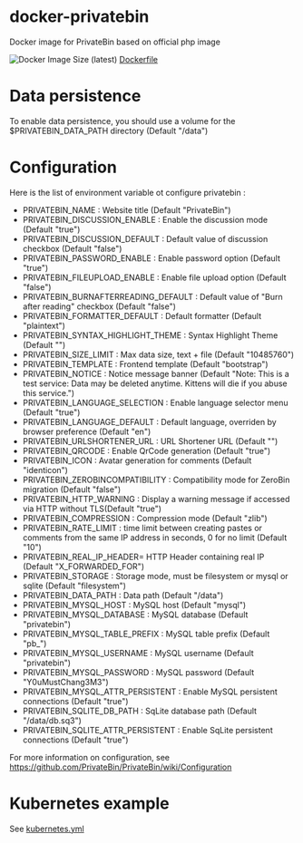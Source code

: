 # docker-privatebin

Docker image for PrivateBin based on official php image

![Docker Image Size (latest)](https://img.shields.io/docker/image-size/infrabuilder/privatebin/latest) [Dockerfile](https://github.com/InfraBuilder/docker-privatebin/blob/master/Dockerfile)

# Data persistence

To enable data persistence, you should use a volume for the $PRIVATEBIN_DATA_PATH directory (Default "/data")

# Configuration

Here is the list of environment variable ot configure privatebin :
- PRIVATEBIN_NAME : Website title (Default "PrivateBin")
- PRIVATEBIN_DISCUSSION_ENABLE : Enable the discussion mode (Default "true")
- PRIVATEBIN_DISCUSSION_DEFAULT : Default value of discussion checkbox (Default "false")
- PRIVATEBIN_PASSWORD_ENABLE : Enable password option (Default "true")
- PRIVATEBIN_FILEUPLOAD_ENABLE : Enable file upload option (Default "false")
- PRIVATEBIN_BURNAFTERREADING_DEFAULT : Default value of "Burn after reading" checkbox (Default "false")
- PRIVATEBIN_FORMATTER_DEFAULT : Default formatter (Default "plaintext")
- PRIVATEBIN_SYNTAX_HIGHLIGHT_THEME : Syntax Highlight Theme (Default "")
- PRIVATEBIN_SIZE_LIMIT : Max data size, text + file (Default "10485760")
- PRIVATEBIN_TEMPLATE : Frontend template  (Default "bootstrap")
- PRIVATEBIN_NOTICE : Notice message banner (Default "Note: This is a test service: Data may be deleted anytime. Kittens will die if you abuse this service.")
- PRIVATEBIN_LANGUAGE_SELECTION : Enable language selector menu (Default "true")
- PRIVATEBIN_LANGUAGE_DEFAULT : Default language, overriden by browser preference (Default "en")
- PRIVATEBIN_URLSHORTENER_URL : URL Shortener URL (Default "")
- PRIVATEBIN_QRCODE : Enable QrCode generation (Default "true")
- PRIVATEBIN_ICON : Avatar generation for comments (Default "identicon")
- PRIVATEBIN_ZEROBINCOMPATIBILITY : Compatibility mode for ZeroBin migration (Default "false")
- PRIVATEBIN_HTTP_WARNING : Display a warning message if accessed via HTTP without TLS(Default "true")
- PRIVATEBIN_COMPRESSION : Compression mode  (Default "zlib")
- PRIVATEBIN_RATE_LIMIT : time limit between creating pastes or comments from the same IP address in seconds, 0 for no limit (Default "10")
- PRIVATEBIN_REAL_IP_HEADER= HTTP Header containing real IP (Default "X_FORWARDED_FOR")
- PRIVATEBIN_STORAGE : Storage mode, must be filesystem or mysql or sqlite (Default "filesystem")
- PRIVATEBIN_DATA_PATH : Data path (Default "/data")
- PRIVATEBIN_MYSQL_HOST : MySQL host (Default "mysql")
- PRIVATEBIN_MYSQL_DATABASE : MySQL database (Default "privatebin")
- PRIVATEBIN_MYSQL_TABLE_PREFIX : MySQL table prefix (Default "pb_")
- PRIVATEBIN_MYSQL_USERNAME : MySQL username (Default "privatebin")
- PRIVATEBIN_MYSQL_PASSWORD : MySQL password (Default "Y0uMustChang3M3")
- PRIVATEBIN_MYSQL_ATTR_PERSISTENT : Enable MySQL persistent connections (Default "true")
- PRIVATEBIN_SQLITE_DB_PATH : SqLite database path (Default "/data/db.sq3")
- PRIVATEBIN_SQLITE_ATTR_PERSISTENT : Enable SqLite persistent connections (Default "true")

For more information on configuration, see https://github.com/PrivateBin/PrivateBin/wiki/Configuration

# Kubernetes example

See [kubernetes.yml](kubernetes.yml)